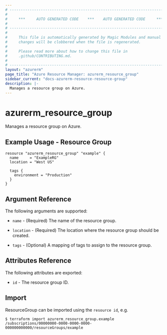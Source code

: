 ```yaml
---
# ----------------------------------------------------------------------------
#
#     ***     AUTO GENERATED CODE    ***    AUTO GENERATED CODE     ***
#
# ----------------------------------------------------------------------------
#
#     This file is automatically generated by Magic Modules and manual
#     changes will be clobbered when the file is regenerated.
#
#     Please read more about how to change this file in
#     .github/CONTRIBUTING.md.
#
# ----------------------------------------------------------------------------
layout: "azurerm"
page_title: "Azure Resource Manager: azurerm_resource_group"
sidebar_current: "docs-azurerm-resource-resource-group"
description: |-
  Manages a resource group on Azure.
---
```


# azurerm_resource_group
Manages a resource group on Azure.



## Example Usage - Resource Group


```hcl
resource "azurerm_resource_group" "example" {
  name     = "ExampleRG"
  location = "West US"

  tags {
    environment = "Production"
  }
}
```

## Argument Reference

The following arguments are supported:


* `name` - (Required) The name of the resource group.

* `location` - (Required) The location where the resource group should be created.

* `tags` - (Optional) A mapping of tags to assign to the resource group.
## Attributes Reference

The following attributes are exported:

* `id` - The resource group ID.




## Import

ResourceGroup can be imported using the `resource id`, e.g.

```shell
$ terraform import azurerm_resource_group.example /subscriptions/00000000-0000-0000-0000-000000000000/resourceGroups/example
```
